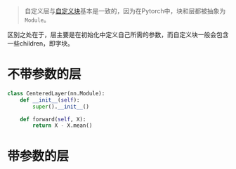 > 自定义层与[自定义块](自定义块.md)基本是一致的，因为在Pytorch中，块和层都被抽象为`Module`。

区别之处在于，层主要是在初始化中定义自己所需的参数，而自定义块一般会包含一些children，即字块。

# 不带参数的层
```python
class CenteredLayer(nn.Module):
    def __init__(self):
        super().__init__()

    def forward(self, X):
        return X - X.mean()
```


# 带参数的层
